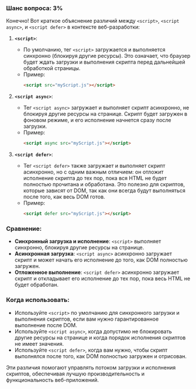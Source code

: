 ### Шанс вопроса: 3%

Конечно! Вот краткое объяснение различий между `<script>`, `<script async>`, и `<script defer>` в контексте веб-разработки:

1. **`<script>`**:
   - По умолчанию, тег `<script>` загружается и выполняется синхронно (блокируя другие ресурсы). Это означает, что браузер будет ждать загрузки и выполнения скрипта перед дальнейшей обработкой страницы.
   - Пример:
     ```html
     <script src="myScript.js"></script>
     ```

2. **`<script async>`**:
   - Тег `<script async>` загружает и выполняет скрипт асинхронно, не блокируя другие ресурсы на странице. Скрипт будет загружен в фоновом режиме, и его исполнение начнется сразу после загрузки.
   - Пример:
     ```html
     <script async src="myScript.js"></script>
     ```

3. **`<script defer>`**:
   - Тег `<script defer>` также загружает и выполняет скрипт асинхронно, но с одним важным отличием: он отложит исполнение скрипта до тех пор, пока вся HTML не будет полностью прочитана и обработана. Это полезно для скриптов, которые зависят от DOM, так как они всегда будут выполняться после того, как весь DOM готов.
   - Пример:
     ```html
     <script defer src="myScript.js"></script>
     ```

### Сравнение:
- **Синхронный загрузка и исполнение**: `<script>` выполняет синхронно, блокируя другие ресурсы на странице.
- **Асинхронная загрузка**: `<script async>` асинхронно загружает скрипт и может начать его исполнение до того, как DOM полностью загружен.
- **Отложенное выполнение**: `<script defer>` асинхронно загружает скрипт и откладывает его исполнение до тех пор, пока весь HTML не будет обработан.

### Когда использовать:
- Используйте `<script>` по умолчанию для синхронного загрузки и выполнения скриптов, если вам нужно гарантированное выполнение после DOM.
- Используйте `<script async>`, когда допустимо не блокировать другие ресурсы на странице и когда порядок исполнения скриптов не имеет значения.
- Используйте `<script defer>`, когда вам нужно, чтобы скрипт выполнялся после того, как DOM полностью загружен и отрисован.

Эти различия помогают управлять потоком загрузки и исполнения скриптов, обеспечивая лучшую производительность и функциональность веб-приложений.